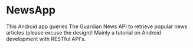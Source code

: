 # NewsApp
This Android app queries The Guardian News API to retrieve popular news articles (please excuse the 
design)! Mainly a tutorial on Android development with RESTful API's.
